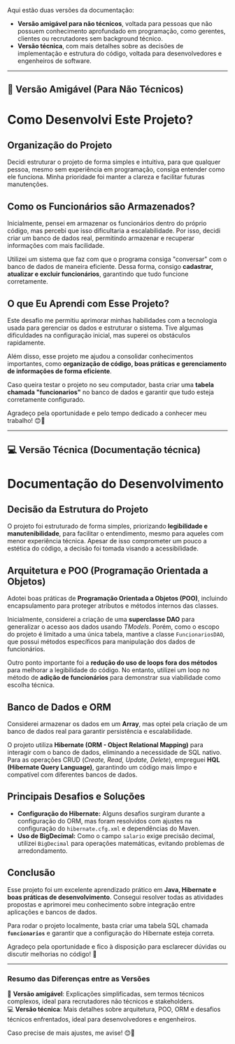 Aqui estão duas versões da documentação:

- **Versão amigável para não técnicos**, voltada para pessoas que não possuem conhecimento aprofundado em programação, como gerentes, clientes ou recrutadores sem background técnico.
- **Versão técnica**, com mais detalhes sobre as decisões de implementação e estrutura do código, voltada para desenvolvedores e engenheiros de software.

---

## **📄 Versão Amigável (Para Não Técnicos)**

# **Como Desenvolvi Este Projeto?**

## **Organização do Projeto**
Decidi estruturar o projeto de forma simples e intuitiva, para que qualquer pessoa, mesmo sem experiência em programação, consiga entender como ele funciona. Minha prioridade foi manter a clareza e facilitar futuras manutenções.

## **Como os Funcionários são Armazenados?**
Inicialmente, pensei em armazenar os funcionários dentro do próprio código, mas percebi que isso dificultaria a escalabilidade. Por isso, decidi criar um banco de dados real, permitindo armazenar e recuperar informações com mais facilidade.

Utilizei um sistema que faz com que o programa consiga "conversar" com o banco de dados de maneira eficiente. Dessa forma, consigo **cadastrar, atualizar e excluir funcionários**, garantindo que tudo funcione corretamente.

## **O que Eu Aprendi com Esse Projeto?**
Este desafio me permitiu aprimorar minhas habilidades com a tecnologia usada para gerenciar os dados e estruturar o sistema. Tive algumas dificuldades na configuração inicial, mas superei os obstáculos rapidamente.

Além disso, esse projeto me ajudou a consolidar conhecimentos importantes, como **organização de código, boas práticas e gerenciamento de informações de forma eficiente**.

Caso queira testar o projeto no seu computador, basta criar uma **tabela chamada "funcionarios"** no banco de dados e garantir que tudo esteja corretamente configurado.

Agradeço pela oportunidade e pelo tempo dedicado a conhecer meu trabalho! 😊🚀

---

## **💻 Versão Técnica (Documentação técnica)**

# **Documentação do Desenvolvimento**

## **Decisão da Estrutura do Projeto**
O projeto foi estruturado de forma simples, priorizando **legibilidade e manutenibilidade**, para facilitar o entendimento, mesmo para aqueles com menor experiência técnica. Apesar de isso comprometer um pouco a estética do código, a decisão foi tomada visando a acessibilidade.

## **Arquitetura e POO (Programação Orientada a Objetos)**
Adotei boas práticas de **Programação Orientada a Objetos (POO)**, incluindo encapsulamento para proteger atributos e métodos internos das classes.

Inicialmente, considerei a criação de uma **superclasse DAO** para generalizar o acesso aos dados usando *TModels*. Porém, como o escopo do projeto é limitado a uma única tabela, mantive a classe `FuncionariosDAO`, que possui métodos específicos para manipulação dos dados de funcionários.

Outro ponto importante foi a **redução do uso de loops fora dos métodos** para melhorar a legibilidade do código. No entanto, utilizei um loop no método de **adição de funcionários** para demonstrar sua viabilidade como escolha técnica.

## **Banco de Dados e ORM**
Considerei armazenar os dados em um **Array**, mas optei pela criação de um banco de dados real para garantir persistência e escalabilidade.

O projeto utiliza **Hibernate (ORM - Object Relational Mapping)** para interagir com o banco de dados, eliminando a necessidade de SQL nativo. Para as operações CRUD (*Create, Read, Update, Delete*), empreguei **HQL (Hibernate Query Language)**, garantindo um código mais limpo e compatível com diferentes bancos de dados.

## **Principais Desafios e Soluções**
- **Configuração do Hibernate:** Alguns desafios surgiram durante a configuração do ORM, mas foram resolvidos com ajustes na configuração do `hibernate.cfg.xml` e dependências do Maven.
- **Uso de BigDecimal:** Como o campo `salario` exige precisão decimal, utilizei `BigDecimal` para operações matemáticas, evitando problemas de arredondamento.

## **Conclusão**
Esse projeto foi um excelente aprendizado prático em **Java, Hibernate e boas práticas de desenvolvimento**. Consegui resolver todas as atividades propostas e aprimorei meu conhecimento sobre integração entre aplicações e bancos de dados.

Para rodar o projeto localmente, basta criar uma tabela SQL chamada **`funcionarios`** e garantir que a configuração do Hibernate esteja correta.

Agradeço pela oportunidade e fico à disposição para esclarecer dúvidas ou discutir melhorias no código! 🚀

---

### **Resumo das Diferenças entre as Versões**
📄 **Versão amigável**: Explicações simplificadas, sem termos técnicos complexos, ideal para recrutadores não técnicos e stakeholders.  
💻 **Versão técnica**: Mais detalhes sobre arquitetura, POO, ORM e desafios técnicos enfrentados, ideal para desenvolvedores e engenheiros.

Caso precise de mais ajustes, me avise! 😊🚀
